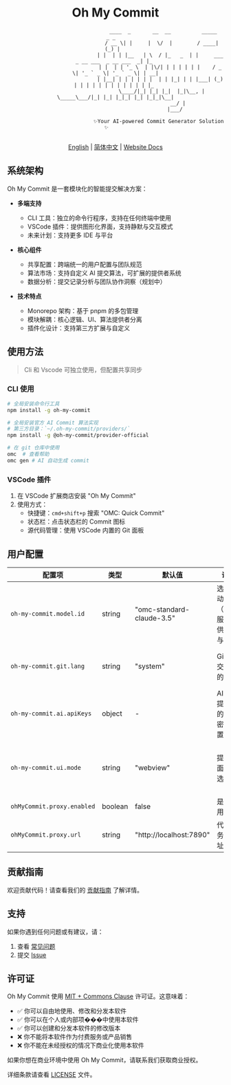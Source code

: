<div align="center">

# Oh My Commit


```shell
                               ____  _       __  __          _____                          _ _   
                              / __ \| |     |  \/  |        / ____|                        (_) |  
                             | |  | | |__   | \  / |_   _  | |     ___  _ __ ___  _ __ ___  _| |_ 
                             | |  | | '_ \  | |\/| | | | | | |    / _ \| '_ ` _ \| '_ ` _ \| | __|
                             | |__| | | | | | |  | | |_| | | |___| (_) | | | | | | | | | | | | |_ 
                              \____/|_| |_| |_|  |_|\__, |  \_____\___/|_| |_| |_|_| |_| |_|_|\__|
                                                     __/ |                                        
                                                    |___/                                         
                            
                            ✨Your AI-powered Commit Generator Solution ✨      
                                                                                                               
```

[English](./README.md) | [简体中文](./README.zh-CN.md) | [Website Docs](https://oh-my-commit.github.io)

</div>

## 系统架构

Oh My Commit 是一套模块化的智能提交解决方案：

- **多端支持**
  - CLI 工具：独立的命令行程序，支持在任何终端中使用
  - VSCode 插件：提供图形化界面，支持静默与交互模式
  - 未来计划：支持更多 IDE 与平台

- **核心组件**
  - 共享配置：跨端统一的用户配置与团队规范
  - 算法市场：支持自定义 AI 提交算法，可扩展的提供者系统
  - 数据分析：提交记录分析与团队协作洞察（规划中）

- **技术特点**
  - Monorepo 架构：基于 pnpm 的多包管理
  - 模块解耦：核心逻辑、UI、算法提供者分离
  - 插件化设计：支持第三方扩展与自定义

## 使用方法

> Cli 和 Vscode 可独立使用，但配置共享同步

### CLI 使用

```bash
# 全局安装命令行工具
npm install -g oh-my-commit

# 全局安装官方 AI Commit 算法实现
# 第三方目录：`~/.oh-my-commit/providers/`
npm install -g @oh-my-commit/provider-official

# 在 git 仓库中使用
omc  # 查看帮助
omc gen # AI 自动生成 commit
```

### VSCode 插件

1. 在 VSCode 扩展商店安装 "Oh My Commit"
2. 使用方式：
   - 快捷键：`cmd+shift+p` 搜索 "OMC: Quick Commit"
   - 状态栏：点击状态栏的 Commit 图标
   - 源代码管理：使用 VSCode 内置的 Git 面板

## 用户配置

| 配置项                                 | 类型     | 默认值              | 说明                                              | 可选值                                                                                                                                                |
| -------------------------------------- |--------| ------------------- | ------------------------------------------------- | ----------------------------------------------------------------------------------------------------------------------------------------------------- |
| `oh-my-commit.model.id`                | string | "omc-standard-claude-3.5" | 选择自动提交（AC）服务的供应商与模型              | • `omc-standard-claude-3.5`<br>• `omc-standard-gpt-4o`      |
| `oh-my-commit.git.lang`      | string | "system"            | Git 提交信息的语言                                | • `system`: 跟随系统语言<br>• `zh_CN`: 中文提交信息<br>• `en_US`: English commit messages                                                             |
| `oh-my-commit.ai.apiKeys`              | object | -                   | AI 服务提供商的 API 密钥配置                      |                                                                                                                                                       |
| `oh-my-commit.ui.mode`                 | string | "webview"           | 提交界面模式选择                                  | • `quickInput`: 快速简单：单行输入框快速提交<br>• `webview`: 专业模式：带预览和格式化的完整编辑器                                                     |
| `ohMyCommit.proxy.enabled`             | boolean | false               | 是否启用代理                                      | `true / false`                                                                                                                                        |
| `ohMyCommit.proxy.url`                 | string | "http://localhost:7890" | 代理服务器地址                                | 任意有效的代理URL（如 "http://localhost:7890"）                                                                                                       |

## 贡献指南

欢迎贡献代码！请查看我们的 [贡献指南](CONTRIBUTING.md) 了解详情。

## 支持

如果你遇到任何问题或有建议，请：

1. 查看 [常见问题](docs/guide/faq.md)
2. 提交 [Issue](https://github.com/oh-my-commit/oh-my-commit/issues)

## 许可证

Oh My Commit 使用 [MIT + Commons Clause](./LICENSE) 许可证。这意味着：

- ✅ 你可以自由地使用、修改和分发本软件
- ✅ 你可以在个人或内部项���中使用本软件
- ✅ 你可以创建和分发本软件的修改版本
- ❌ 你不能将本软件作为付费服务或产品销售
- ❌ 你不能在未经授权的情况下商业化使用本软件

如果你想在商业环境中使用 Oh My Commit，请联系我们获取商业授权。

详细条款请查看 [LICENSE](./LICENSE) 文件。
